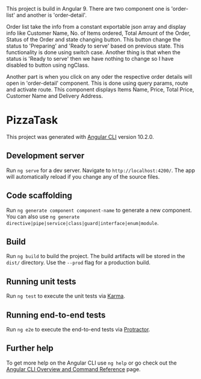 This project is build in Angular 9. There are two component one is 'order-list' and another is 'order-detail'.

Order list take the info from a constant exportable json array and display info like Customer Name, No. of Items ordered, Total Amount of the Order, Status of the Order and 
state changing button. 
This button change the status to 'Preparing' and 'Ready to serve' based on previous state. This functionality is done using switch case. Another thing is that when the status is 'Ready to serve' then we have nothing to change so I have disabled to button using ngClass.

Another part is when you click on any oder the respective order details will open in 'order-detail' component. This is done using query params, route and activate route. This component displays Items Name, Price, Total Price, Customer Name and Delivery Address.

# PizzaTask

This project was generated with [Angular CLI](https://github.com/angular/angular-cli) version 10.2.0.

## Development server

Run `ng serve` for a dev server. Navigate to `http://localhost:4200/`. The app will automatically reload if you change any of the source files.

## Code scaffolding

Run `ng generate component component-name` to generate a new component. You can also use `ng generate directive|pipe|service|class|guard|interface|enum|module`.

## Build

Run `ng build` to build the project. The build artifacts will be stored in the `dist/` directory. Use the `--prod` flag for a production build.

## Running unit tests

Run `ng test` to execute the unit tests via [Karma](https://karma-runner.github.io).

## Running end-to-end tests

Run `ng e2e` to execute the end-to-end tests via [Protractor](http://www.protractortest.org/).

## Further help

To get more help on the Angular CLI use `ng help` or go check out the [Angular CLI Overview and Command Reference](https://angular.io/cli) page.
